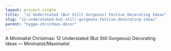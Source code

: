 ```yaml
---
layout: project_single
title:  "12 Understated (But Still Gorgeous) Festive Decorating Ideas"
slug: "12-understated-but-still-gorgeous-festive-decorating-ideas"
parent: "hygge-christmas-decor"
---
```

A Minimalist Christmas: 12 Understated (But Still Gorgeous) Decorating Ideas — Minimalist/Maximalist